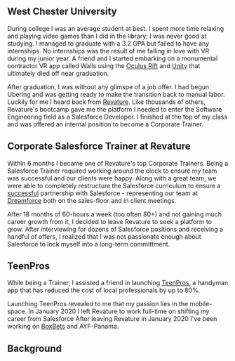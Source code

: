 ## West Chester University
During college I was an average student at best. I spent more time relaxing and playing video games than I did in the library; I was never good at studying. I managed to graduate with a 3.2 GPA but failed to have any internships. No internships was the result of me falling in love with VR during my junior year. A friend and I started embarking on a monumental contractor VR app called Walls using the [Oculus Rift](https://www.oculus.com/) and [Unity](https://unity.com/) that ultimately died off near graduation.

After graduation, I was without any glimspe of a job offer. I had begun Ubering and was getting ready to make the transition back to manual labor. Luckily for me I heard back from [Revature](revature.com). Like thousands of others, Revature's bootcamp gave me the platform I needed to enter the Software Engineering field as a Salesforce Developer. I finished at the top of my class and was offered an internal position to become a Corporate Trainer.

## Corporate Salesforce Trainer at Revature
Within 6 months I became one of Revature's top Corporate Trainers. Being a Salesforce Trainer required working around the clock to ensure my team was successful and our clients were happy. Along with a great team, we were able to completely restructure the Salesforce curriculum to ensure a [successful](https://www.linkedin.com/posts/revature_revature-becomes-a-trailhead-academy-authorized-activity-6668154566971797505-9cKd) partnership with Salesforce - representing our team at [Dreamforce](https://www.linkedin.com/posts/matthew-ruiz-099253116_revature-activity-6600111401044369409-PdsE) both on the sales-floor and in client meetings.

After 18 months of 60-hours a week (too often 80+) and not gaining much career growth from it, I decided to leave Revature to seek a platform to grow. After interviewing for dozens of Salesforce positions and receiving a handful of offers, I realized that I was not passionate enough about Salesforce to lock myself into a long-term committment. 

## TeenPros

While being a Trainer, I assisted a friend in launching [TeenPros](teenprofessionals.com), a handyman app that has reduced the cost of local professionals by up to 80%. 

Launching TeenPros revealed to me that my passion lies in the mobile-space. In January 2020 I left Revature to work full-time on shifting my career from Salesforce
After leaving Revature in January 2020 I've been working on [BoxBets](boxbetsapp.com) and AYF-Panama.

## Background


